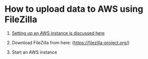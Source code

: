 # How to upload data to AWS using FileZilla

1) [Setting up an AWS instance is discussed here](https://github.com/reshamas/fastai_deeplearn_part1/blob/master/tools/aws_ami_gpu_setup.md)

2) Download FileZilla from here: (https://filezilla-project.org/)

3) Start an AWS instance
